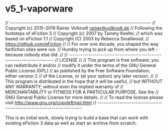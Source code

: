 # v5_1-vaporware
// ----------------------------------------------------------------------
// Copyright (c) 2015-2019 Rainer Volkrodt <rainer@volkrodt.de>
// Following the footsteps of eFiction 3
// Copyright (c) 2007 by Tammy Keefer,
// which was based on eFiction 1.1
// Copyright (C) 2003 by Rebecca Smallwood.
// https://github.com/eFiction
//
// For over one decade, you shaped the way fanfiction sites were run.
// Humbly trying to pick up from where you left - because nobody else did.
//
// ----------------------------------------------------------------------
// LICENSE
//
// This program is free software; you can redistribute it and/or
// modify it under the terms of the GNU General Public License (GPL)
// as published by the Free Software Foundation; either version 2
// of the License, or (at your option) any later version.
//
// This program is distributed in the hope that it will be useful,
// but WITHOUT ANY WARRANTY; without even the implied warranty of
// MERCHANTABILITY or FITNESS FOR A PARTICULAR PURPOSE.  See the
// GNU General Public License for more details.
//
// To read the license please visit http://www.gnu.org/copyleft/gpl.html
// ----------------------------------------------------------------------

This is an initial work, slowly trying to build a base that can work with existing
eFiction 3 data as well as start an archive from scratch.
